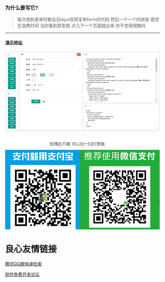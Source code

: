 ### 为什么要写它?
> 每次用到表单时都会去layui官网复制form的代码
然后一个一个的拼装 感觉在浪费时间 
当你看到原型图 点几下一个页面就出来 你不觉得很酷吗
***
#### [演示地址](https://9499574.github.io/layui-form-create/)

![2018-11-21.16.02.04-image.png](https://raw.githubusercontent.com/9499574/markdown/master/img/2018-11-21.16.02.04-image.png)


![2018-12-15.02.34.10-ds.png](https://raw.githubusercontent.com/9499574/markdown/master/img/2018-12-15.02.34.10-ds.png)


 # 良心友情链接

[腾讯QQ群快速检索](http://u.720life.cn/s/8cf73f7c)

[软件免费开发论坛](http://u.720life.cn/s/bbb01dc0)